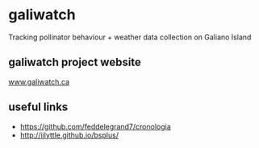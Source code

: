 # galiwatch
Tracking pollinator behaviour + weather data collection on Galiano Island

## galiwatch project website

www.galiwatch.ca

## useful links

* https://github.com/feddelegrand7/cronologia
* http://ijlyttle.github.io/bsplus/
